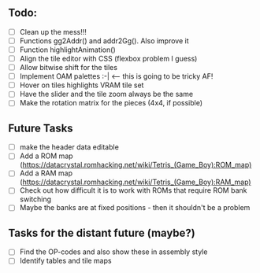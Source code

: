 ## Todo:
- [ ]  Clean up the mess!!!
- [ ]  Functions gg2Addr() and addr2Gg(). Also improve it
- [ ]  Function highlightAnimation()
- [ ]  Align the tile editor with CSS (flexbox problem I guess)
- [ ]  Allow bitwise shift for the tiles
- [ ]  Implement OAM palettes :-| <-- this is going to be tricky AF!
- [ ]  Hover on tiles highlights VRAM tile set
- [ ]  Have the slider and the tile zoom always be the same
- [ ]  Make the rotation matrix for the pieces (4x4, if possible)

## Future Tasks 
- [ ]  make the header data editable
- [ ]  Add a ROM map (https://datacrystal.romhacking.net/wiki/Tetris_(Game_Boy):ROM_map)
- [ ]  Add a RAM map (https://datacrystal.romhacking.net/wiki/Tetris_(Game_Boy):RAM_map)
- [ ]  Check out how difficult it is to work with ROMs that require ROM bank switching
- [ ]  Maybe the banks are at fixed positions - then it shouldn't be a problem

## Tasks for the distant future (maybe?)
- [ ]  Find the OP-codes and also show these in assembly style
- [ ]  Identify tables and tile maps